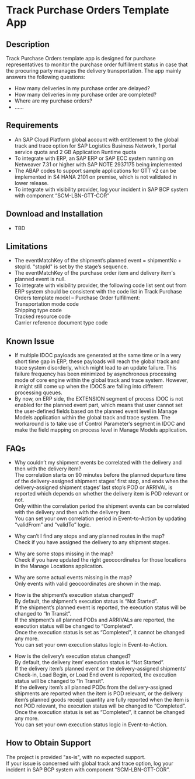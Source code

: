 # Track Purchase Orders Template App

## Description
Track Purchase Orders template app is designed for purchase representatives to monitor the purchase order fulfillment status in case that the procuring party manages the delivery transportation. The app mainly answers the following questions:</br>
* How many deliveries in my purchase order are delayed?
* How many deliveries in my purchase order are completed?
* Where are my purchase orders?
* ……  

## Requirements
* An SAP Cloud Platform global account with entitlement to the global track and trace option for SAP Logistics Business Network, 1 portal service quota and 2 GB Application Runtime quota
* To integrate with ERP, an SAP ERP or SAP ECC system running on Netweaver 7.31 or higher with SAP NOTE 2937175 being implemented
* The ABAP codes to support sample applications for GTT v2 can be implemented in S4 HANA 2101 on premise, which is not validated in lower release.
* To integrate with visibility provider, log your incident in SAP BCP system with component “SCM-LBN-GTT-COR”</br>

## Download and Installation
* TBD

## Limitations
* The eventMatchKey of the shipment’s planned event = shipmentNo + stopId. "stopId" is set by the stage’s sequence.</br>
* The eventMatchKey of the purchase order item and delivery item's planned event is null.</br>
* To integrate with visibility provider, the following code list sent out from ERP system should be consistent with the code list in Track Purchase Orders template model – Purchase Order fulfillment:</br>
Transportation mode code </br>
Shipping type code </br>
Tracked resource code </br>
Carrier reference document type code </br>

## Known Issue
* If multiple IDOC payloads are generated at the same time or in a very short time gap in ERP, these payloads will reach the global track and trace system disorderly, which might lead to an update failure. This failure frequency has been minimized by asynchronous processing mode of core engine within the global track and trace system. However, it might still come up when the IDOCS are falling into different processing queues.</br>
* By now, on ERP side, the EXTENSION segment of process IDOC is not enabled for the planned event part, which means that user cannot set the user-defined fields based on the planned event level in Manage Models application within the global track and trace system. The workaround is to take use of Control Parameter’s segment in IDOC and make the field mapping on process level in Manage Models application.</br>

## FAQs
* Why couldn’t my shipment events be correlated with the delivery and then with the delivery item?</br>
The correlation starts on 90 minutes before the planned departure time of the delivery-assigned shipment stages’ first stop, and ends when the delivery-assigned shipment stages’ last stop’s POD or ARRIVAL is reported which depends on whether the delivery item is POD relevant or not.</br>
Only within the correlation period the shipment events can be correlated with the delivery and then with the delivery item.</br>
You can set your own correlation period in Event-to-Action by updating “validFrom” and “validTo” logic.</br>

* Why can’t I find any stops and any planned routes in the map?</br>
Check if you have assigned the delivery to any shipment stages.</br>

* Why are some stops missing in the map?</br>
Check if you have updated the right geocoordinates for those locations in the Manage Locations application.</br>

* Why are some actual events missing in the map?</br>
Only events with valid geocoordinates are shown in the map.</br>

* How is the shipment’s execution status changed?</br>
By default, the shipment’s execution status is “Not Started”.</br>
If the shipment’s planned event is reported, the execution status will be changed to “In Transit”.</br>
If the shipment’s all planned PODs and ARRIVALs are reported, the execution status will be changed to “Completed”.</br>
Once the execution status is set as “Completed”, it cannot be changed any more.</br>
You can set your own execution status logic in Event-to-Action.</br>

* How is the delivery’s execution status changed?</br>
By default, the delivery item’ execution status is “Not Started”.</br>
If the delivery item’s planned event or the delivery-assigned shipments’ Check-in, Load Begin, or Load End event is reported, the execution status will be changed to “In Transit”.</br>
If the delivery item’s all planned PODs from the delivery-assigned shipments are reported when the item is POD relevant, or the delivery item’s planned goods receipt quantity are fully reported when the item is not POD relevant, the execution status will be changed to “Completed”. </br>
Once the execution status is set as “Completed”, it cannot be changed any more. </br>
You can set your own execution status logic in Event-to-Action. </br>

## How to Obtain Support
The project is provided "as-is", with no expected support. </br>
If your issue is concerned with global track and trace option, log your incident in SAP BCP system with component “SCM-LBN-GTT-COR”.</br>
